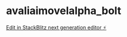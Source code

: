 # avaliaimovelalpha_bolt

[Edit in StackBlitz next generation editor ⚡️](https://stackblitz.com/~/github.com/edsctz/avaliaimovelalpha_bolt)